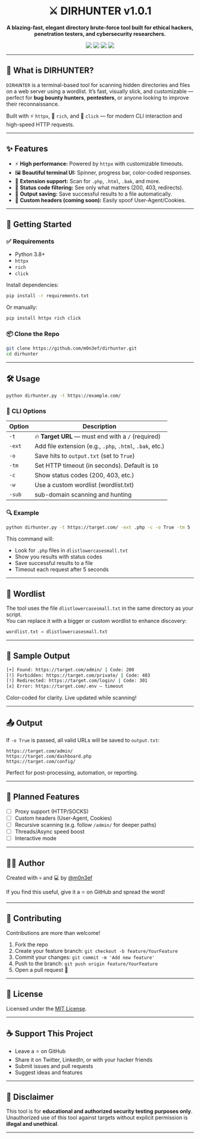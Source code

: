 
<h1 align="center">⚔️ DIRHUNTER v1.0.1</h1>

<p align="center">
  <b>A blazing-fast, elegant directory brute-force tool built for ethical hackers, penetration testers, and cybersecurity researchers.</b>
</p>

<p align="center">
  <img src="https://img.shields.io/badge/python-3.8+-blue.svg?style=flat-square&logo=python">
  <img src="https://img.shields.io/badge/platform-linux%20%7C%20windows%20%7C%20macos-green.svg?style=flat-square">
  <img src="https://img.shields.io/badge/license-MIT-yellow.svg?style=flat-square">
  <img src="https://img.shields.io/github/stars/yourusername/dirhunter?style=flat-square">
</p>

---

## 🧠 What is DIRHUNTER?

`DIRHUNTER` is a terminal-based tool for scanning hidden directories and files on a web server using a wordlist. It’s fast, visually slick, and customizable — perfect for **bug bounty hunters**, **pentesters**, or anyone looking to improve their reconnaissance.

Built with ⚡ `httpx`, 💄 `rich`, and 🎯 `click` — for modern CLI interaction and high-speed HTTP requests.

---

## ✨ Features

- ⚡ **High performance:** Powered by `httpx` with customizable timeouts.
- 🖼️ **Beautiful terminal UI:** Spinner, progress bar, color-coded responses.
- 📂 **Extension support:** Scan for `.php`, `.html`, `.bak`, and more.
- 🔐 **Status code filtering:** See only what matters (200, 403, redirects).
- 💾 **Output saving:** Save successful results to a file automatically.
- 🧪 **Custom headers (coming soon):** Easily spoof User-Agent/Cookies.

---

## 🚀 Getting Started

### ✅ Requirements

- Python 3.8+
- `httpx`
- `rich`
- `click`

Install dependencies:

```bash
pip install -r requirements.txt
```

Or manually:

```bash
pip install httpx rich click
```

### 📦 Clone the Repo

```bash
git clone https://github.com/m0n3ef/dirhunter.git
cd dirhunter
```

---

## 🛠️ Usage

```bash
python dirhunter.py -t https://example.com/
```

### 🧾 CLI Options

| Option      | Description                                                                 |
|-------------|-----------------------------------------------------------------------------|
| `-t`        | 🔥 **Target URL** — must end with a `/` (required)                          |
| `-ext`      | Add file extension (e.g., `.php`, `.html`, `.bak`, etc.)                    |
| `-o`        | Save hits to `output.txt` (set to `True`)                                   |
| `-tm`       | Set HTTP timeout (in seconds). Default is `10`                              |
| `-c`        | Show status codes (200, 403, etc.)                                          |
| `-w`        | Use a custom wordlist (wordlist.txt)                                        |
| `-sub`      | sub-domain scanning and hunting                                             |

### 🔍 Example

```bash
python dirhunter.py -t https://target.com/ -ext .php -c -o True -tm 5
```

This command will:

- Look for `.php` files in `dlistlowercasesmall.txt`
- Show you results with status codes
- Save successful results to a file
- Timeout each request after 5 seconds

---

## 📁 Wordlist

The tool uses the file `dlistlowercasesmall.txt` in the same directory as your script.  
You can replace it with a bigger or custom wordlist to enhance discovery:

```bash
wordlist.txt → dlistlowercasesmall.txt
```

---

## 📌 Sample Output

```bash
[+] Found: https://target.com/admin/ | Code: 200
[!] Forbidden: https://target.com/private/ | Code: 403
[!] Redirected: https://target.com/login/ | Code: 301
[x] Error: https://target.com/.env — timeout
```

Color-coded for clarity. Live updated while scanning!

---

## 📤 Output

If `-o True` is passed, all valid URLs will be saved to `output.txt`:

```
https://target.com/admin/
https://target.com/dashboard.php
https://target.com/config/
```

Perfect for post-processing, automation, or reporting.

---

## 🧩 Planned Features

- [ ] Proxy support (HTTP/SOCKS)
- [ ] Custom headers (User-Agent, Cookies)
- [ ] Recursive scanning (e.g. follow `/admin/` for deeper paths)
- [ ] Threads/Async speed boost
- [ ] Interactive mode

---

## 🧑‍💻 Author

Created with 💀 and 💻 by [@m0n3ef](https://github.com/m0n3ef)

If you find this useful, give it a ⭐ on GitHub and spread the word!

---

## 🤝 Contributing

Contributions are more than welcome!

1. Fork the repo
2. Create your feature branch: `git checkout -b feature/YourFeature`
3. Commit your changes: `git commit -m 'Add new feature'`
4. Push to the branch: `git push origin feature/YourFeature`
5. Open a pull request 🧠

---

## 📄 License

Licensed under the [MIT License](LICENSE).

---

## ☕ Support This Project

- Leave a ⭐ on GitHub
- Share it on Twitter, LinkedIn, or with your hacker friends
- Submit issues and pull requests
- Suggest ideas and features

---

## 🧬 Disclaimer

This tool is for **educational and authorized security testing purposes only**.  
Unauthorized use of this tool against targets without explicit permission is **illegal and unethical**.

---
